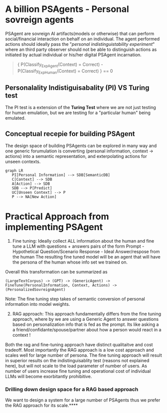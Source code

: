 # A billion PSAgents - Personal sovreign agents

 PSAgent are sovreign AI artifacts(models or otherwise) that can perform social/financial interaction on behalf on an individual. The agent performed actions should ideally pass the "*personal indistinguistability experiment*" where an third party observer should not be able to distinguish actions as initiated by actual individual or his/her digital PSAgent incarnation.

> { P(Classify<sub>ExpAgent</sub>(Context) = Correct)    -  P(Classify<sub>ExpHuman</sub>(Context) = Correct) } == 0



## Personalality Indistiguisabality (PI) VS Turing test

The PI test is a extension of the **Turing Test** where we are not just testing for human emulation, but we are testing for a "particular human" being emulated.




## Conceptual recepie for building PSAgent

The design space of building PSAgents can be explored in many way and one generic forumulation is converting (personal information, context -> actions) into a semantic representation, and exterpolating actions for unseen contexts.
```mermaid
graph LR
   PI[Personal Information] --> SDB[SemanticDB]
   C[Context] --> SDB
   A[Action] --> SDB
   SDB --> P[Predict]
   UC[Unseen Context] --> P
   P --> NA[New Action]
```

# Practical Approach from implementing PSAgent
1. Fine tuning:
   Ideally collect ALL information about the human and fine tune a LLM with questions + answers pairs of the form
   Prompt - Hypothetical Question/Scenario
   Response - Ideal Answer/respose from the human
   The resulting fine tuned model will be an agent that will have the persona of the human whose info set we trained on.

Overall this transformation can be summarized as

```mermaid
(LargeTextCorpus) -> (GPT) -> (GenericAgent) -> FineTune(PersonalInformation, Context, Actions) -> (PersonalizedSovreignAgent)
```
Note: The fine tuning step takes of semantic conversion of personal information into model weights.


2. RAG approach:
   This approach fundamentally differs from the fine tuning approach, where by we are using a Generic Agent to answer questions based on personalization info that is fed as the prompt. Its like asking a a friend/confidante/spouse/partner about how a person would react in a context !

Both the rag and fine-tuning approach have distinct qualitaitve and cost tradeoff. Most importantly the RAG approach is a low cost approach and scales well for large number of persona. The fine tuning approach will result in superior results on the indistinguisablity test (reasons not explained here), but will not scale to the load parameter of number of users. As number of users increase fine tuning and operational cost of individual LLMs will become exorbitantly prohibitive.


### Drilling down design space for a RAG based approach

We want to design a system for a large number of PSAgents thus we prefer the RAG approach for its scale.****


